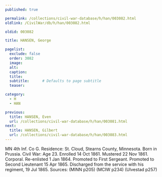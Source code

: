 ```yaml
---
published: true

permalink: /collections/civil-war-database/h/han/003082.html
oldlink: /CivilWar/db/h/han/003082.html

oldid: 003082

title: HANSEN, George

pagelist:
  exclude: false
  order: 3082
  image: 
  alt:
  caption:
  title:
  subtitle:      # Defaults to page subtitle
  teaser:

category: 
  - H 
  - HAN

previous:
  title: HANSEN, Even
  url: /collections/civil-war-database/h/han/003081.html  
next:
  title: HANSEN, Gilbert
  url: /collections/civil-war-database/h/han/003083.html   
---
```

MN 4th Inf. Co G. Residence: St. Cloud, Stearns County, Minnesota. Born in Prussia. Civil War: Age 23. Enrolled 14 Oct 1861. Mustered 22 Nov 1861. Corporal. Re-enlisted 1 Jan 1864. Promoted to First Sergeant. Promoted to Second Lieutenant 15 Apr 1865. Discharged from the service with his regiment, 19 Jul 1865. Sources: (MINN p205) (MCIW p234) (Ulvestad p257)